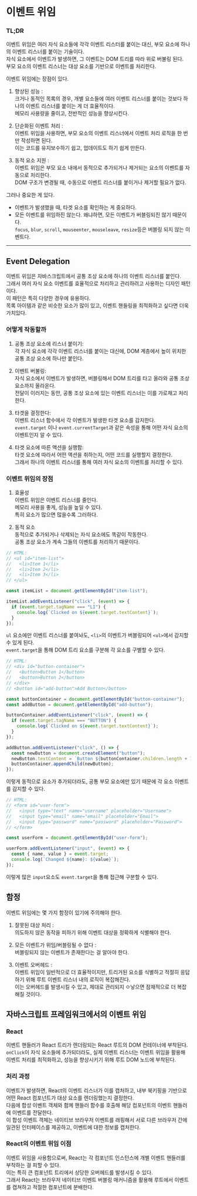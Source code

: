 # 이벤트 위임

### TL;DR

이벤트 위임은 여러 자식 요소들에 각각 이벤트 리스터를 붙이는 대신, 부모 요소에 하나의 이벤트 리스너를 붙이는 기술이다. <br />
자식 요소에서 이벤트가 발생하면, 그 이벤트는 DOM 트리를 따라 위로 버불링 된다. <br />
부모 요소의 이벤트 리스너는 대상 요소를 기반으로 이벤트를 처리한다.

이벤트 위임에는 장점이 있다.

1. 향상된 성능 : <br />
   크거나 동적인 목록의 경우, 개별 요소들에 여러 이벤트 리스너를 붙이는 것보다 하나의 이벤트 리스너를 붙이는 게 더 효율적이다. <br />
   메모리 사용량을 줄이고, 전반적인 성능을 향상시킨다.

2. 단순화된 이벤트 처리 : <br />
   이벤트 위임을 사용하면, 부모 요소의 이벤트 리스너에서 이벤트 처리 로직을 한 번만 작성하면 된다. <br />
   이는 코드를 유지보수하기 쉽고, 업데이트도 하기 쉽게 만든다.

3. 동적 요소 지원 : <br />
   이벤트 위임은 부모 요소 내에서 동적으로 추가되거나 제거되는 요소의 이벤트를 자동으로 처리한다. <br />
   DOM 구조가 변경될 때, 수동으로 이벤트 리스너를 붙이거나 제거할 필요가 없다.

그러나 중요한 게 있다.

- 이벤트가 발생했을 때, 타겟 요소를 확인하는 게 중요하다. <br />
- 모든 이벤트를 위임하진 않는다. 왜냐하면, 모든 이벤트가 버블링되진 않기 때문이다. <br />
  `focus`, `blur`, `scroll`, `mouseenter`, `mouseleave`, `resize`등은 버블링 되지 않는 이벤트다.

---

## Event Delegation

이벤트 위임은 자바스크립트에서 공통 조상 요소에 하나의 이벤트 리스너를 붙인다. <br />
그래서 여러 자식 요소 이벤트를 효율적으로 처리하고 관리하려고 사용하는 디자인 패턴이다. <br />
이 패턴은 특히 다양한 경우에 유용하다. <br />
목록 아이템과 같은 비슷한 요소가 많이 있고, 이벤트 핸들링을 최적화하고 싶다면 더욱 가치있다.

### 어떻게 작동할까

1. 공통 조상 요소에 리스너 붙이기: <br />
   각 자식 요소에 각각 이벤트 리스너를 붙이는 대신에, DOM 계층에서 높이 위치한 공통 조상 요소에 하나만 붙인다.

2. 이벤트 버불링: <br />
   자식 요소에서 이벤트가 발생하면, 버블링해서 DOM 트리를 타고 올라와 공통 조상 요소까지 올라온다. <br />
   전달이 이러지는 동안, 공통 조상 요소에 있는 이벤트 리스너는 이를 가로채고 처리한다.

3. 타겟을 결정한다: <br />
   이벤트 리스너 함수에서 각 이벤트가 발생한 타겟 요소를 감지한다. <br />
   `event.target` 이나 `event.currentTarget`과 같은 속성을 통해 어떤 자식 요소의 이벤트인지 알 수 있다.

4. 타겟 요소에 따른 액션을 실행함: <br />
   타겟 요소에 따라서 어떤 액션을 취하는지, 어떤 코드를 실행할지 결정한다. <br />
   그래서 하나의 이벤트 리스너를 통해 여러 자식 요소의 이벤트를 처리할 수 있다.

### 이벤트 위임의 장점

1. 효율성 <br />
   이벤트 위임은 이벤트 리스너를 줄인다. <br />
   메모리 사용을 좋게, 성능을 높일 수 있다. <br />
   특히 요소가 많으면 많을수록 그러하다.

2. 동적 요소 <br />
   동적으로 추가되거나 삭제되는 자식 요소에도 똑같이 작동한다. <br />
   공통 조상 요소가 계속 그들의 이벤트를 처리하기 때문이다.

```javascript
// HTML:
// <ul id="item-list">
//   <li>Item 1</li>
//   <li>Item 2</li>
//   <li>Item 3</li>
// </ul>

const itemList = document.getElementById("item-list");

itemList.addEventListener("click", (event) => {
  if (event.target.tagName === "LI") {
    console.log(`Clicked on ${event.target.textContent}`);
  }
});
```

`ul` 요소에만 이벤트 리스너를 붙여놔도, `<li>`의 이벤트가 버블링되어 `<ul>`에서 감지할 수 있게 된다. <br />
`event.target`을 통해 DOM 트리 요소를 구분해 각 요소를 구별할 수 있다.

```javascript
// HTML:
// <div id="button-container">
//   <button>Button 1</button>
//   <button>Button 2</button>
// </div>
// <button id="add-button">Add Button</button>

const buttonContainer = document.getElementById("button-container");
const addButton = document.getElementById("add-button");

buttonContainer.addEventListener("click", (event) => {
  if (event.target.tagName === "BUTTON") {
    console.log(`Clicked on ${event.target.textContent}`);
  }
});

addButton.addEventListener("click", () => {
  const newButton = document.createElement("button");
  newButton.textContent = `Button ${buttonContainer.children.length + 1}`;
  buttonContainer.appendChild(newButton);
});
```

이렇게 동적으로 요소가 추가되더라도, 공통 부모 요소에만 있기 때문에 각 요소 이벤트를 감지할 수 있다.

```javascript
// HTML:
// <form id="user-form">
//   <input type="text" name="username" placeholder="Username">
//   <input type="email" name="email" placeholder="Email">
//   <input type="password" name="password" placeholder="Password">
// </form>

const userForm = document.getElementById("user-form");

userForm.addEventListener("input", (event) => {
  const { name, value } = event.target;
  console.log(`Changed ${name}: ${value}`);
});
```

이렇게 많은 `input`요소도 `event.target`을 통해 접근해 구분할 수 있다.

## 함정

이벤트 위임에는 몇 가지 함정이 있기에 주의해야 한다.

1. 잘못된 대상 처리 : <br />
   의도하지 않은 동작을 피하기 위해 이벤트 대상을 정확하게 식별해야 한다.

2. 모든 이벤트가 위임/버블링될 수 없다 : <br />
   버블링되지 않는 이벤트가 존재한다는 걸 알아야 한다.

3. 이벤트 오버헤드 : <br />
   이벤트 위임이 일반적으로 더 효율적이지만, 트리거된 요소를 식별하고 적절히 응답하기 위해 루트 이벤트 리스너 내의 로직이 복잡해진다. <br />
   이는 오버헤드를 발생시킬 수 있고, 제대로 관리되지 ㅇ낳으면 잠재적으로 더 복잡해질 것이다.

## 자바스크립트 프레임워크에서의 이벤트 위임

### React

이벤트 핸들러가 React 트리가 렌더링되는 React 루트의 DOM 컨테이너에 부착된다. <br />
`onClick`이 자식 요소들에 추가되더라도, 실제 이벤트 리스너는 이벤트 위임을 활용해 이벤트 처리를 최적화하고, 성능을 향상시키기 위해 루트 DOM 노드에 부착된다.

### 처리 과정

이벤트가 발생하면, React의 이벤트 리스너가 이를 캡처하고, 내부 북키핑을 기반으로 어떤 React 컴포넌트가 대상 요소를 렌더링했는지 결정한다. <br />
다음에 합성 이벤트 객체와 함께 핸들러 함수를 호출해 해당 컴포넌트의 이벤트 핸들러에 이벤트를 전달한다. <br />
이 합성 이벤트 객체는 네이티브 브라우저 이벤트를 래핑해서 서로 다른 브라우저 간에 일관된 인터페이스를 제공하고, 이벤트에 대한 정보를 캡처한다.

### React의 이벤트 위임 이점

이벤트 위임을 사용함으로써, React는 각 컴포넌트 인스턴스에 개별 이벤트 핸들러를 부착하는 걸 피할 수 있다. <br />
이는 특히 큰 컴포넌트 트리에서 상당한 오버헤드를 발생시킬 수 있다. <br />
그래서 React는 브라우저 네이티브 이벤트 버블링 매커니즘을 활용해 루트에서 이벤트를 캡쳐하고 적절한 컴포넌트에 분배한다.
